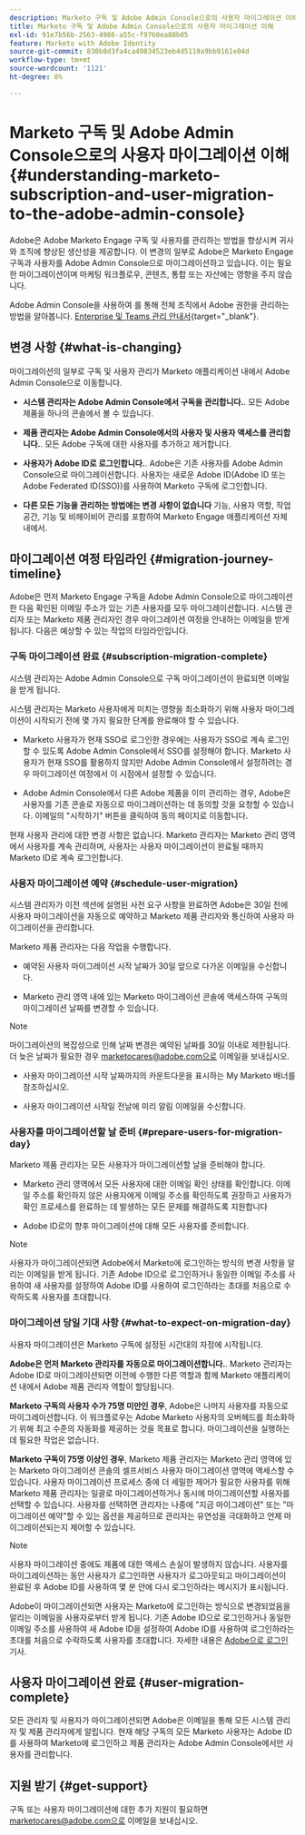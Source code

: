 ```yaml
---
description: Marketo 구독 및 Adobe Admin Console으로의 사용자 마이그레이션 이해 - Marketo 문서 - 제품 설명서
title: Marketo 구독 및 Adobe Admin Console으로의 사용자 마이그레이션 이해
exl-id: 91e7b56b-2563-4986-a55c-f9760ea88b05
feature: Marketo with Adobe Identity
source-git-commit: 830b8d3fa4ca49834523eb4d5119a9bb9161e04d
workflow-type: tm+mt
source-wordcount: '1121'
ht-degree: 0%

---
```


# Marketo 구독 및 Adobe Admin Console으로의 사용자 마이그레이션 이해 {#understanding-marketo-subscription-and-user-migration-to-the-adobe-admin-console}

Adobe은 Adobe Marketo Engage 구독 및 사용자를 관리하는 방법을 향상시켜 귀사와 조직에 향상된 생산성을 제공합니다. 이 변경의 일부로 Adobe은 Marketo Engage 구독과 사용자를 Adobe Admin Console으로 마이그레이션하고 있습니다. 이는 필요한 마이그레이션이며 마케팅 워크플로우, 콘텐츠, 통합 또는 자산에는 영향을 주지 않습니다.

Adobe Admin Console을 사용하여 를 통해 전체 조직에서 Adobe 권한을 관리하는 방법을 알아봅니다. [Enterprise 및 Teams 관리 안내서](https://helpx.adobe.com/enterprise/admin-guide.html){target="_blank"}.

## 변경 사항 {#what-is-changing}

마이그레이션의 일부로 구독 및 사용자 관리가 Marketo 애플리케이션 내에서 Adobe Admin Console으로 이동합니다.

* **시스템 관리자는 Adobe Admin Console에서 구독을 관리합니다.**. 모든 Adobe 제품을 하나의 콘솔에서 볼 수 있습니다.

* **제품 관리자는 Adobe Admin Console에서의 사용자 및 사용자 액세스를 관리합니다.**. 모든 Adobe 구독에 대한 사용자를 추가하고 제거합니다.

* **사용자가 Adobe ID로 로그인합니다.**. Adobe은 기존 사용자를 Adobe Admin Console으로 마이그레이션합니다. 사용자는 새로운 Adobe ID(Adobe ID 또는 Adobe Federated ID(SSO))를 사용하여 Marketo 구독에 로그인합니다.

* **다른 모든 기능을 관리하는 방법에는 변경 사항이 없습니다** 기능, 사용자 역할, 작업 공간, 기능 및 비헤이비어 관리를 포함하여 Marketo Engage 애플리케이션 자체 내에서.


## 마이그레이션 여정 타임라인 {#migration-journey-timeline}

Adobe은 먼저 Marketo Engage 구독을 Adobe Admin Console으로 마이그레이션한 다음 확인된 이메일 주소가 있는 기존 사용자를 모두 마이그레이션합니다. 시스템 관리자 또는 Marketo 제품 관리자인 경우 마이그레이션 여정을 안내하는 이메일을 받게 됩니다. 다음은 예상할 수 있는 작업의 타임라인입니다.

### 구독 마이그레이션 완료 {#subscription-migration-complete}

시스템 관리자는 Adobe Admin Console으로 구독 마이그레이션이 완료되면 이메일을 받게 됩니다.

시스템 관리자는 Marketo 사용자에게 미치는 영향을 최소화하기 위해 사용자 마이그레이션이 시작되기 전에 몇 가지 필요한 단계를 완료해야 할 수 있습니다.

* Marketo 사용자가 현재 SSO로 로그인한 경우에는 사용자가 SSO로 계속 로그인할 수 있도록 Adobe Admin Console에서 SSO를 설정해야 합니다. Marketo 사용자가 현재 SSO를 활용하지 않지만 Adobe Admin Console에서 설정하려는 경우 마이그레이션 여정에서 이 시점에서 설정할 수 있습니다.

* Adobe Admin Console에서 다른 Adobe 제품을 이미 관리하는 경우, Adobe은 사용자를 기존 콘솔로 자동으로 마이그레이션하는 데 동의할 것을 요청할 수 있습니다. 이메일의 &quot;시작하기&quot; 버튼을 클릭하여 동의 페이지로 이동합니다.

현재 사용자 관리에 대한 변경 사항은 없습니다. Marketo 관리자는 Marketo 관리 영역에서 사용자를 계속 관리하며, 사용자는 사용자 마이그레이션이 완료될 때까지 Marketo ID로 계속 로그인합니다.

### 사용자 마이그레이션 예약 {#schedule-user-migration}

시스템 관리자가 이전 섹션에 설명된 사전 요구 사항을 완료하면 Adobe은 30일 전에 사용자 마이그레이션을 자동으로 예약하고 Marketo 제품 관리자와 통신하여 사용자 마이그레이션을 관리합니다.

Marketo 제품 관리자는 다음 작업을 수행합니다.

* 예약된 사용자 마이그레이션 시작 날짜가 30일 앞으로 다가온 이메일을 수신합니다.

* Marketo 관리 영역 내에 있는 Marketo 마이그레이션 콘솔에 액세스하여 구독의 마이그레이션 날짜를 변경할 수 있습니다.

>[!NOTE]
>
>마이그레이션의 복잡성으로 인해 날짜 변경은 예약된 날짜를 30일 이내로 제한됩니다. 더 늦은 날짜가 필요한 경우 marketocares@adobe.com으로 이메일을 보내십시오.

* 사용자 마이그레이션 시작 날짜까지의 카운트다운을 표시하는 My Marketo 배너를 참조하십시오.

* 사용자 마이그레이션 시작일 전날에 미리 알림 이메일을 수신합니다.

### 사용자를 마이그레이션할 날 준비 {#prepare-users-for-migration-day}

Marketo 제품 관리자는 모든 사용자가 마이그레이션할 날을 준비해야 합니다.

* Marketo 관리 영역에서 모든 사용자에 대한 이메일 확인 상태를 확인합니다. 이메일 주소를 확인하지 않은 사용자에게 이메일 주소를 확인하도록 권장하고 사용자가 확인 프로세스를 완료하는 데 발생하는 모든 문제를 해결하도록 지원합니다

* Adobe ID로의 향후 마이그레이션에 대해 모든 사용자를 준비합니다.

>[!NOTE]
>
>사용자가 마이그레이션되면 Adobe에서 Marketo에 로그인하는 방식의 변경 사항을 알리는 이메일을 받게 됩니다. 기존 Adobe ID으로 로그인하거나 동일한 이메일 주소를 사용하여 새 사용자를 설정하여 Adobe ID를 사용하여 로그인하라는 초대를 처음으로 수락하도록 사용자를 초대합니다.

### 마이그레이션 당일 기대 사항 {#what-to-expect-on-migration-day}

사용자 마이그레이션은 Marketo 구독에 설정된 시간대의 자정에 시작됩니다.

**Adobe은 먼저 Marketo 관리자를 자동으로 마이그레이션합니다.**. Marketo 관리자는 Adobe ID로 마이그레이션되면 이전에 수행한 다른 역할과 함께 Marketo 애플리케이션 내에서 Adobe 제품 관리자 역할이 할당됩니다.

**Marketo 구독의 사용자 수가 75명 미만인 경우**, Adobe은 나머지 사용자를 자동으로 마이그레이션합니다. 이 워크플로우는 Adobe Marketo 사용자의 오버헤드를 최소화하기 위해 최고 수준의 자동화를 제공하는 것을 목표로 합니다. 마이그레이션을 실행하는 데 필요한 작업은 없습니다.

**Marketo 구독이 75명 이상인 경우**, Marketo 제품 관리자는 Marketo 관리 영역에 있는 Marketo 마이그레이션 콘솔의 셀프서비스 사용자 마이그레이션 영역에 액세스할 수 있습니다. 사용자 마이그레이션 프로세스 중에 더 세밀한 제어가 필요한 사용자를 위해 Marketo 제품 관리자는 일괄로 마이그레이션하거나 동시에 마이그레이션할 사용자를 선택할 수 있습니다. 사용자를 선택하면 관리자는 나중에 &quot;지금 마이그레이션&quot; 또는 &quot;마이그레이션 예약&quot;할 수 있는 옵션을 제공하므로 관리자는 유연성을 극대화하고 언제 마이그레이션되는지 제어할 수 있습니다.

>[!NOTE]
>
>사용자 마이그레이션 중에도 제품에 대한 액세스 손실이 발생하지 않습니다. 사용자를 마이그레이션하는 동안 사용자가 로그인하면 사용자가 로그아웃되고 마이그레이션이 완료된 후 Adobe ID를 사용하여 몇 분 안에 다시 로그인하라는 메시지가 표시됩니다.

Adobe이 마이그레이션되면 사용자는 Marketo에 로그인하는 방식으로 변경되었음을 알리는 이메일을 사용자로부터 받게 됩니다. 기존 Adobe ID으로 로그인하거나 동일한 이메일 주소를 사용하여 새 Adobe ID을 설정하여 Adobe ID를 사용하여 로그인하라는 초대를 처음으로 수락하도록 사용자를 초대합니다. 자세한 내용은 [Adobe으로 로그인](/help/marketo/product-docs/administration/marketo-with-adobe-identity/user-sign-in-with-adobe-id.md) 기사.

## 사용자 마이그레이션 완료 {#user-migration-complete}

모든 관리자 및 사용자가 마이그레이션되면 Adobe은 이메일을 통해 모든 시스템 관리자 및 제품 관리자에게 알립니다. 현재 해당 구독의 모든 Marketo 사용자는 Adobe ID를 사용하여 Marketo에 로그인하고 제품 관리자는 Adobe Admin Console에서만 사용자를 관리합니다.

## 지원 받기 {#get-support}

구독 또는 사용자 마이그레이션에 대한 추가 지원이 필요하면 marketocares@adobe.com으로 이메일을 보내십시오.
